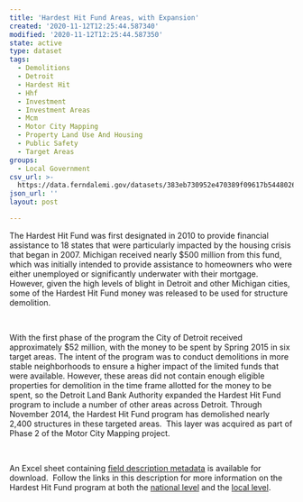 ```yaml
---
title: 'Hardest Hit Fund Areas, with Expansion'
created: '2020-11-12T12:25:44.587340'
modified: '2020-11-12T12:25:44.587350'
state: active
type: dataset
tags:
  - Demolitions
  - Detroit
  - Hardest Hit
  - Hhf
  - Investment
  - Investment Areas
  - Mcm
  - Motor City Mapping
  - Property Land Use And Housing
  - Public Safety
  - Target Areas
groups:
  - Local Government
csv_url: >-
  https://data.ferndalemi.gov/datasets/383eb730952e470389f09617b5448026_0.csv?outSR=%7B%22latestWkid%22%3A2898%2C%22wkid%22%3A2898%7D
json_url: ''
layout: post

---
```

<p>The Hardest Hit Fund was first designated in 2010 to provide financial 
assistance to 18 states that were particularly impacted by the housing crisis 
that began in 2007. Michigan received nearly $500 million from this fund, which 
was initially intended to provide assistance to homeowners who were either 
unemployed or significantly underwater with their mortgage. However, given the 
high levels of blight in Detroit and other Michigan cities, some of the Hardest 
Hit Fund money was released to be used for structure demolition.</p><p><br /></p>
<p>With the first phase of the program the City of Detroit received 
approximately $52 million, with the money to be spent by Spring 2015 in six 
target areas. The intent of the program was to conduct demolitions in more 
stable neighborhoods to ensure a higher impact of the limited funds that were 
available. However, these areas did not contain enough eligible properties for 
demolition in the time frame allotted for the money to be spent, so the Detroit 
Land Bank Authority expanded the Hardest Hit Fund program to include a number of 
other areas across Detroit. Through November 2014, the Hardest Hit Fund program 
has demolished nearly 2,400 structures in these targeted areas.  This layer was acquired as part of Phase 2 of the Motor City Mapping project.</p><p><br /></p><p>An Excel sheet containing <a href='http://datadrivendetroit.org/web_ftp/motorcitymapping/Metadata/HHF_Areas_withExpansion/HHF_Areas_withExpansion_Metadata.xls' target='_blank'>field description metadata</a> is available for download.  Follow the links in this description for more information on the Hardest Hit Fund program at both the <a href='http://www.treasury.gov/initiatives/financial-stability/TARP-Programs/housing/hhf/Pages/default.aspx' target='_blank'>national level</a> and the <a href='http://www.buildingdetroit.org/our-programs/hardest-hit-funddemolition/' target='_blank'>local level</a>.</p>
